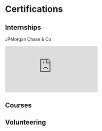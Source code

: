 # Certifications

## Internships

JPMorgan Chase & Co

![R5iK7HMxJGBgaSbvk_J.P. Morgan_6JC4p64tm9zDjdtkw_1708620933423_completion_certificate.pdf](https://github.com/zacharias1219/Certifications/files/14377352/R5iK7HMxJGBgaSbvk_J.P.Morgan_6JC4p64tm9zDjdtkw_1708620933423_completion_certificate.pdf)


## Courses

## Volunteering

